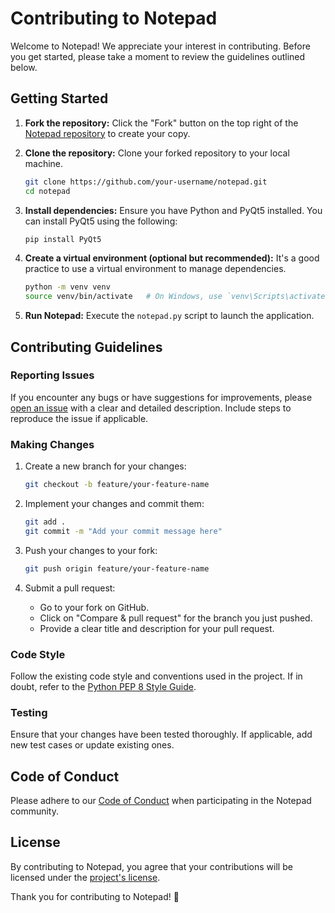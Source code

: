 # Contributing to Notepad

Welcome to Notepad! We appreciate your interest in contributing. Before you get started, please take a moment to review the guidelines outlined below.

## Getting Started

1. **Fork the repository:** Click the "Fork" button on the top right of the [Notepad repository](https://github.com/abdullahCoder-Tech/Notepad) to create your copy.

2. **Clone the repository:** Clone your forked repository to your local machine.

    ```bash
    git clone https://github.com/your-username/notepad.git
    cd notepad
    ```

3. **Install dependencies:** Ensure you have Python and PyQt5 installed. You can install PyQt5 using the following:

    ```bash
    pip install PyQt5
    ```

4. **Create a virtual environment (optional but recommended):** It's a good practice to use a virtual environment to manage dependencies.

    ```bash
    python -m venv venv
    source venv/bin/activate   # On Windows, use `venv\Scripts\activate`
    ```

5. **Run Notepad:** Execute the `notepad.py` script to launch the application.

## Contributing Guidelines

### Reporting Issues

If you encounter any bugs or have suggestions for improvements, please [open an issue](https://github.com/abdullahCoder-Tech/Notepad/issues) with a clear and detailed description. Include steps to reproduce the issue if applicable.

### Making Changes

1. Create a new branch for your changes:

    ```bash
    git checkout -b feature/your-feature-name
    ```

2. Implement your changes and commit them:

    ```bash
    git add .
    git commit -m "Add your commit message here"
    ```

3. Push your changes to your fork:

    ```bash
    git push origin feature/your-feature-name
    ```

4. Submit a pull request:

    - Go to your fork on GitHub.
    - Click on "Compare & pull request" for the branch you just pushed.
    - Provide a clear title and description for your pull request.

### Code Style

Follow the existing code style and conventions used in the project. If in doubt, refer to the [Python PEP 8 Style Guide](https://www.python.org/dev/peps/pep-0008/).

### Testing

Ensure that your changes have been tested thoroughly. If applicable, add new test cases or update existing ones.

## Code of Conduct

Please adhere to our [Code of Conduct](CODE_OF_CONDUCT.md) when participating in the Notepad community.

## License

By contributing to Notepad, you agree that your contributions will be licensed under the [project's license](LICENSE).

Thank you for contributing to Notepad! 🚀
